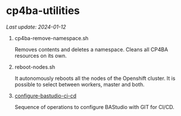 # cp4ba-utilities

<i>Last update: 2024-01-12</i>

1. cp4ba-remove-namespace.sh

    Removes contents and deletes a namespace. Cleans all CP4BA resources on its own.

2. reboot-nodes.sh

    It autonomously reboots all the nodes of the Openshift cluster. It is possible to select between workers, master and both.

3. [configure-bastudio-ci-cd](/configure-bastudio-ci-cd/configure-bastudio-ci-cd.md)

    Sequence of operations to configure BAStudio with GIT for CI/CD.
